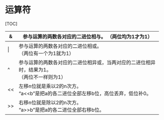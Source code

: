 # 运算符

[TOC]

| &    | 参与运算的两数各对应的二进位相与。 （两位均为1才为1）        |
| ---- | ------------------------------------------------------------ |
| \|   | 参与运算的两数各对应的二进位相或。<br/>（两位有一个为1就为1） |
| ^    | 参与运算的两数各对应的二进位相异或，当两对应的二进位相异时，结果为1。<br/>（两位不一样则为1） |
| <<   | 左移n位就是乘以2的n次方。<br/>“a<<b”是把a的各二进位全部左移b位，高位丢弃，低位补0。 |
| \>>  | 右移n位就是除以2的n次方。<br/>“a>>b”是把a的各二进位全部右移b位。 |

